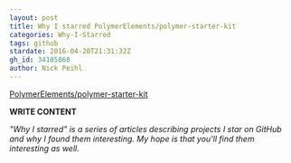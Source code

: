 ```yaml
---
layout: post
title: Why I starred PolymerElements/polymer-starter-kit
categories: Why-I-Starred
tags: github
stardate: 2016-04-20T21:31:32Z
gh_id: 34105868
author: Nick Peihl
---
```


[PolymerElements/polymer-starter-kit](star.repo.html_url)

**WRITE CONTENT**

*"Why I starred" is a series of articles describing projects I star on GitHub and why I found them interesting. My hope is that you'll find them interesting as well.*

